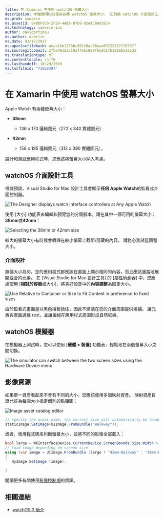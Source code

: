 ```yaml
---
title: 在 Xamarin 中使用 watchOS 螢幕大小
description: 本檔說明如何使用各種 watchOS 螢幕大小。 它討論 watchOS 介面設計工具、watchOS 模擬器和影像資源。
ms.prod: xamarin
ms.assetid: 840DF939-2F59-4ABA-87D8-92AAC8A92BC4
ms.technology: xamarin-ios
author: davidortinau
ms.author: daortin
ms.date: 03/17/2017
ms.openlocfilehash: aeaa1bb1273bc062e0ac76eaa09722827f15797f
ms.sourcegitcommit: 2fbe4932a319af4ebc829f65eb1fb1816ba305d3
ms.translationtype: MT
ms.contentlocale: zh-TW
ms.lasthandoff: 10/29/2019
ms.locfileid: "73028397"
---
```

# <a name="working-with-watchos-screen-sizes-in-xamarin"></a>在 Xamarin 中使用 watchOS 螢幕大小

Apple Watch 有兩種螢幕大小：

- **38mm**
  - 136 x 170 邏輯圖元（272 x 340 實體圖元）

- **42mm**
  - 156 x 195 邏輯圖元（312 x 390 實體圖元）。

設計和測試應用程式時，您應該將螢幕大小納入考慮。

## <a name="watchos-interface-designer"></a>watchOS 介面設計工具

根據預設，Visual Studio for Mac 設計工具會顯示**任何 Apple Watch**的監看式介面控制器。

![](screen-sizes-images/screen-any-sml.png "The Designer displays watch interface controllers at Any Apple Watch")

使用 [大小] 功能表來編輯和預覽您的分鏡腳本，請在其中一個可用的螢幕大小： **38mm**或**42mm**：

![](screen-sizes-images/screen-menu-sml.png "Selecting the 38mm or 42mm size")

較大的螢幕大小有時候會轉譯在較小螢幕上截斷/隱藏的內容。
請務必測試這兩種大小。

### <a name="interface-design"></a>介面設計

無論大小為何，您的應用程式都應該在畫面上顯示相同的內容，而且應該適當地展開或合約元素。 在 [Visual Studio for Mac 設計工具] 的 [屬性偵測器] 中，您應該使用 [**相對於容器**或大小]，將喜好設定中的**內容調整**為固定大小。

![](screen-sizes-images/sizeattributepanel-sml.png "Use Relative to Container or Size to Fit Content in preference to fixed sizes")

由於監看式畫面是以黑色擋板括住，因此不建議在您的介面周圍提供填補。 讓元素與畫面邊緣 rest，並讓擋板在應用程式周圍形成自然框線。

## <a name="watchos-simulator"></a>watchOS 模擬器

在模擬器上測試時，您可以使用 [**硬體 > 裝置**] 功能表，輕鬆地在兩個螢幕大小之間切換。

![](screen-sizes-images/simulator.png "The simulator can switch between the two screen sizes using the Hardware Device menu")

## <a name="image-resources"></a>影像資源

如果單一資產看起來不會有不同的大小，您應該使用多個映射資產。 映射資產目錄允許為每個大小指定個別的點陣圖：

![](screen-sizes-images/images-xcassets.png "Image asset catalog editor")

```csharp
// specify the asset name, the correct size will automatically be loaded
staticImage.SetImage(UIImage.FromBundle("Walkway"));
```

或者，使用程式碼來判斷螢幕大小，並將不同的影像全部載入：

```csharp
bool large = WKInterfaceDevice.CurrentDevice.ScreenBounds.Size.Width > 136.0;
// Load image depending on screen size
using (var image = UIImage.FromBundle (large ? "42mm-Walkway" : "38mm-Walkway"))
{
   myImage.SetImage (image);

}
```

閱讀更多有關使用[影像控制項](~/ios/watchos/user-interface/image.md)的資訊。

## <a name="related-links"></a>相關連結

- [watchOS 3 簡介](~/ios/watchos/platform/introduction-to-watchos3/index.md)
